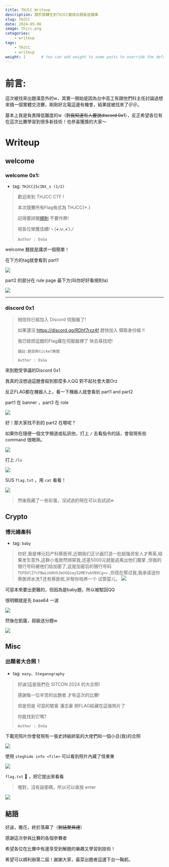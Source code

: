 ```yaml
---
title: THJCC Writeup
description: 關於我轉生到THJCC變成出題者這檔事
slug: THJCC
date: 2024-05-06 
image: thjcc.png
categories:
    - writeup
tags:
    - THJCC
    - writeup
weight: 1       # You can add weight to some posts to override the default sorting (date descending)
---
```


# 前言:
這次被找來出題滿意外的w，其實一開始是因為台中高工有跟他們科主任討論過想來搞一個實體交流賽，剛剛好北電這邊有機會，結果就被找來了＠＠。

基本上我是負責降低難度的w（~~對我知道有人要說discord 0x1~~），反正希望各位有在這次比賽學習到很多新技術！也恭喜獲獎的大家～

# Writeup
## welcome
### welcome 0x1:
- tag: `THJCC{5cINt_s (1/2)`

> 歡迎來到 THJCC CTF !
> 
> 本次競賽所有Flag格式為 THJCC{*.}
> 
> 記得要詳閱[規則](https://ctf.scint.org/rule) 不要作弊!
> 
> 祝各位榮獲佳績!ヽ(́◕◞౪◟◕‵)ノ
> 
> `Author : OsGa`

welcome 題就是講求一個簡單！

在下方的tag就會看到 part1

![](welcome/welcome_part1.png)

part2 的部分在 rule page 最下方(叫你好好看規則la)

![](welcome/welcome_part2.png)

---
### discord 0x1

>相信你已經加入 Discord 伺服器了!
>
> 如果還沒 https://discord.gg/RDhf7rxz4f 趕快加入 領取身份組 !!
>
> 我已經把這題的Flag藏在伺服器裡了 快去尋找吧!
>
> `備註:題目與ticket無關`
> 
> `Author : OsGa`

來到飽受爭議的Discord 0x1

我真的沒想過這題會殺到那麼多人QQ 對不起社會大眾Orz

反正FLAG都在機器人上，看一下機器人就會看到 part1 and part2

part1 在 banner ，part3 在 role

![](discord/bot_profile.png)

好！那大家找不到的 part2 在哪呢？

如果你在隨便一個文字頻道或私訊他，打上 `/` 去看指令的話，會發現有些 command 很眼熟。

![](discord/command.png)

打上 `/ls`

![](discord/ls.png)

SUS `flag.txt` ，用 `cat` 看看！

![](discord/cat.png)

> 然後我藏了一些彩蛋，沒試過的現在可以去試試w

## Crypto
### 博元婦產科
-  tag: `baby`
> 你好,我是博元妇产科蔡医师,近期我们正计画打造一批超强资安人才菁英,结果发生意外,这群小鬼居然绑架我,还差5000元就能逃离出他们魔掌 ,但我的银行号码被他们给加密了,这是加密后的银行号码`TUFDVlZ7cFBwLnU0VXJmVGQzay52MEYubVB9Cg==` ,你现在帮过我,我承诺送你蔡医师水洗T还有蔡医梳,并帮你培养一个 试管婴儿。
> ![](crypto/tsia14.jpeg)

可惡本來要出更難的，但因為是baby題，所以被駁回QQ

很明顯就是先 base64 一波

![](crypto/base64.png)

然後在凱薩，超級送分題w

![](crypto/caesar.png)

## Misc
### 出題者大合照！
- tag: `easy`、`Steganography`
>好誒!這是我們在 SITCON 2024 的大合照!
> 
> 感謝每一位辛苦的出題者 才有這次的比賽!
> 
> 但是但是 可惡的駭客 潘志豪 把FLAG給藏在這張照片了
> 
> 你能找到它嗎?
> 
> `Author : OsGa`

下載完照片你會發現有一張史詩級帥氣的大佬們和一個小丑(我)的合照

![](misc/chal.png)

使用 `steghide info <file>` 可以看到照片內藏了怪東東

![](misc/info.png)

`flag.txt` 🤔 ，把它提出來看看
> 喔對，沒有設密碼，所以可以直按 enter

![](misc/demo.png)


## 結語
好誒，撒花，終於落幕了（~~剩結賽典禮~~）

感謝這次參與比賽的各個參賽者

希望各位在比賽中有邊享受到解題的樂趣又學習到技術！

希望可以順利辦第二屆！謝謝大家，最菜出題者這邊下台一鞠躬。
